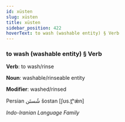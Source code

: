 ```yaml
---
id: xüsten
slug: xüsten
title: xüsten
sidebar_position: 422
hoverText: to wash (washable entity) § Verb
---
```


### to wash (washable entity) § Verb

**Verb**: to wash/rinse

**Noun**: washable/rinseable entity

**Modifier**: washed/rinsed

Persian ⁧شُستَن⁩ šostan [ʃʊs.t̪ʰǽn]

*Indo-Iranian Language Family*